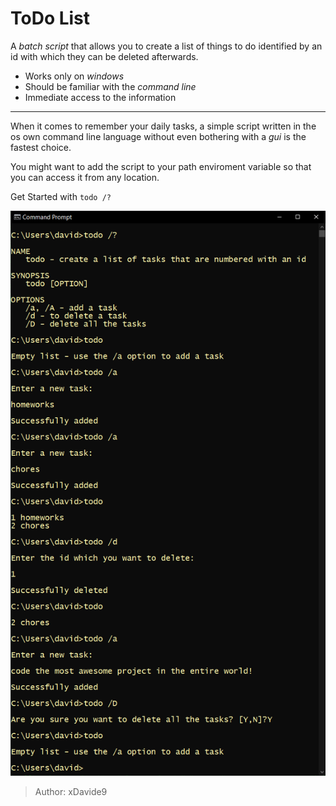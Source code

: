 # ToDo List

A _batch script_ that allows you to create a list of things to do identified by an id with which they can be deleted afterwards.

- Works only on _windows_
- Should be familiar with the _command line_
- Immediate access to the information

<hr>

When it comes to remember your daily tasks, a simple script written in the os own command line language without even bothering with a _gui_ is the fastest choice.

You might want to add the script to your path enviroment variable so that you can access it from any location.

Get Started with `todo /?`

![pic.png](pic.png)

> Author: xDavide9